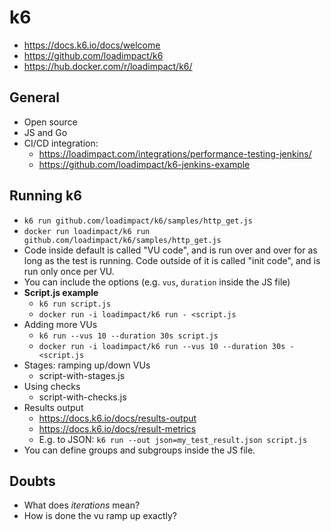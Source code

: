 # k6
* https://docs.k6.io/docs/welcome
* https://github.com/loadimpact/k6
* https://hub.docker.com/r/loadimpact/k6/


## General
* Open source
* JS and Go
* CI/CD integration: 
    - https://loadimpact.com/integrations/performance-testing-jenkins/
    - https://github.com/loadimpact/k6-jenkins-example


## Running k6
* `k6 run github.com/loadimpact/k6/samples/http_get.js`
* `docker run loadimpact/k6 run github.com/loadimpact/k6/samples/http_get.js`
* Code inside default is called "VU code", and is run over and over for as long as the test is running. Code outside of it is called "init code", and is run only once per VU.
* You can include the options (e.g. `vus`, `duration` inside the JS file)
* **Script.js example**
    * `k6 run script.js`
    * `docker run -i loadimpact/k6 run - <script.js`
* Adding more VUs
    * `k6 run --vus 10 --duration 30s script.js`
    * `docker run -i loadimpact/k6 run --vus 10 --duration 30s - <script.js`
* Stages: ramping up/down VUs
    * script-with-stages.js
* Using checks
    * script-with-checks.js    
* Results output
    * https://docs.k6.io/docs/results-output
    * https://docs.k6.io/docs/result-metrics
    * E.g. to JSON: `k6 run --out json=my_test_result.json script.js`
* You can define groups and subgroups inside the JS file.

## Doubts
* What does *iterations* mean?
* How is done the vu ramp up exactly?